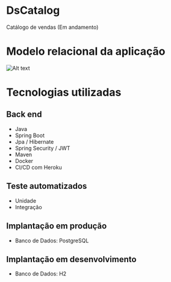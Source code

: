 # DsCatalog
Catálogo de vendas (Em andamento)

# Modelo relacional da aplicação
![Alt text](/relative/path/to/modelo.png?raw=true "Optional Title")

# Tecnologias utilizadas
## Back end
- Java
- Spring Boot
- Jpa / Hibernate
- Spring Security / JWT
- Maven
- Docker
- CI/CD com Heroku

## Teste automatizados
- Unidade
- Integração

## Implantação em produção
- Banco de Dados: PostgreSQL

## Implantação em desenvolvimento
- Banco de Dados: H2
